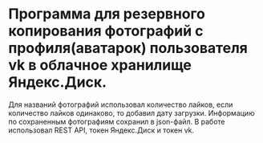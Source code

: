 # Программа для резервного копирования фотографий с профиля(аватарок) пользователя vk в облачное хранилище Яндекс.Диск.
Для названий фотографий использовал количество лайков, если количество лайков одинаково, то добавил дату загрузки.
Информацию по сохраненным фотографиям сохранил в json-файл. В работе использовал REST API, токен Яндекс.Диск и токен vk.
